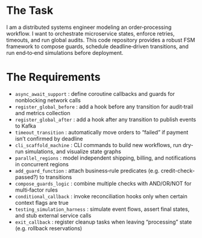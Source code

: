 # The Task

I am a distributed systems engineer modeling an order‐processing workflow. I want to orchestrate microservice states, enforce retries, timeouts, and run global audits. This code repository provides a robust FSM framework to compose guards, schedule deadline‐driven transitions, and run end‐to‐end simulations before deployment.

# The Requirements

* `async_await_support` : define coroutine callbacks and guards for nonblocking network calls  
* `register_global_before` : add a hook before any transition for audit‐trail and metrics collection  
* `register_global_after` : add a hook after any transition to publish events to Kafka  
* `timeout_transition` : automatically move orders to “failed” if payment isn’t confirmed by deadline  
* `cli_scaffold_machine` : CLI commands to build new workflows, run dry‐run simulations, and visualize state graphs  
* `parallel_regions` : model independent shipping, billing, and notifications in concurrent regions  
* `add_guard_function` : attach business‐rule predicates (e.g. credit-check-passed?) to transitions  
* `compose_guards_logic` : combine multiple checks with AND/OR/NOT for multi‐factor rules  
* `conditional_callback` : invoke reconciliation hooks only when certain context flags are true  
* `testing_simulation_harness` : simulate event flows, assert final states, and stub external service calls  
* `exit_callback` : register cleanup tasks when leaving “processing” state (e.g. rollback reservations)  
